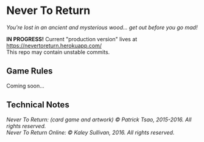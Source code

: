 # Never To Return
*You're lost in an ancient and mysterious wood... get out before you go mad!*

**IN PROGRESS!**
Current "production version" lives at https://nevertoreturn.herokuapp.com/  
This repo may contain unstable commits.

## Game Rules
Coming soon...

## Technical Notes






















*Never To Return: (card game and artwork) © Patrick Tsao, 2015-2016. All rights reserved.*  
*Never To Return Online: © Kaley Sullivan, 2016. All rights reserved.*




